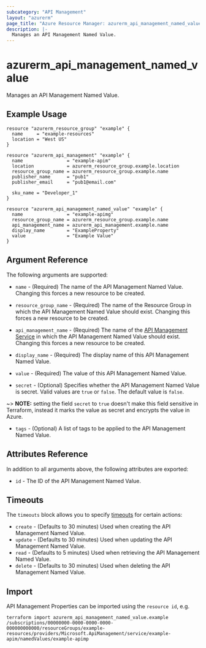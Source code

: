 ```yaml
---
subcategory: "API Management"
layout: "azurerm"
page_title: "Azure Resource Manager: azurerm_api_management_named_value"
description: |-
  Manages an API Management Named Value.
---
```


# azurerm_api_management_named_value

Manages an API Management Named Value.


## Example Usage

```hcl
resource "azurerm_resource_group" "example" {
  name     = "example-resources"
  location = "West US"
}

resource "azurerm_api_management" "example" {
  name                = "example-apim"
  location            = azurerm_resource_group.example.location
  resource_group_name = azurerm_resource_group.example.name
  publisher_name      = "pub1"
  publisher_email     = "pub1@email.com"

  sku_name = "Developer_1"
}

resource "azurerm_api_management_named_value" "example" {
  name                = "example-apimg"
  resource_group_name = azurerm_resource_group.example.name
  api_management_name = azurerm_api_management.example.name
  display_name        = "ExampleProperty"
  value               = "Example Value"
}
```


## Argument Reference

The following arguments are supported:

* `name` - (Required) The name of the API Management Named Value. Changing this forces a new resource to be created.

* `resource_group_name` - (Required) The name of the Resource Group in which the API Management Named Value should exist. Changing this forces a new resource to be created.

* `api_management_name` - (Required) The name of the [API Management Service](api_management.html) in which the API Management Named Value should exist. Changing this forces a new resource to be created.

* `display_name` - (Required) The display name of this API Management Named Value.

* `value` - (Required) The value of this API Management Named Value.

* `secret` - (Optional) Specifies whether the API Management Named Value is secret. Valid values are `true` or `false`. The default value is `false`.

~> **NOTE:** setting the field `secret` to `true` doesn't make this field sensitive in Terraform, instead it marks the value as secret and encrypts the value in Azure.

* `tags` - (Optional) A list of tags to be applied to the API Management Named Value.

## Attributes Reference

In addition to all arguments above, the following attributes are exported:

* `id` - The ID of the API Management Named Value.

## Timeouts

The `timeouts` block allows you to specify [timeouts](https://www.terraform.io/docs/configuration/resources.html#timeouts) for certain actions:

* `create` - (Defaults to 30 minutes) Used when creating the API Management Named Value.
* `update` - (Defaults to 30 minutes) Used when updating the API Management Named Value.
* `read` - (Defaults to 5 minutes) Used when retrieving the API Management Named Value.
* `delete` - (Defaults to 30 minutes) Used when deleting the API Management Named Value.

## Import

API Management Properties can be imported using the `resource id`, e.g.

```shell
terraform import azurerm_api_management_named_value.example /subscriptions/00000000-0000-0000-0000-000000000000/resourceGroups/example-resources/providers/Microsoft.ApiManagement/service/example-apim/namedValues/example-apimp
```
